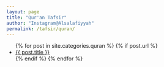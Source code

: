 ```yaml
---
layout: page
title: "Qur'an Tafsir"
author: "Instagram@Alsalafiyyah"
permalink: /tafsir/quran/
---
```


<article class="post">
<ul class="posts">
  {% for post in site.categories.quran %}
    {% if post.url %}
    <li><a href="{{ post.url }}">{{ post.title }}</a>
    </li>
    {% endif %}
  {% endfor %}
</ul>
</article>
